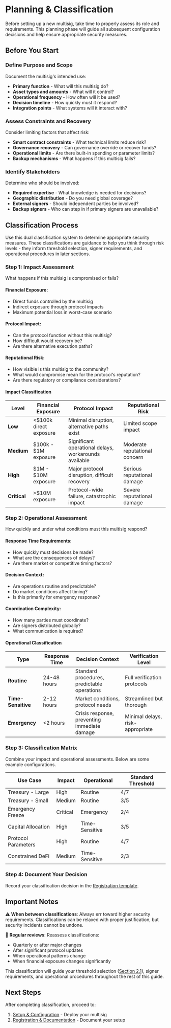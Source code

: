 # Planning & Classification

Before setting up a new multisig, take time to properly assess its role and requirements. This planning phase will guide all subsequent configuration decisions and help ensure appropriate security measures.

## Before You Start

### Define Purpose and Scope

Document the multisig's intended use:
- **Primary function** - What will this multisig do?
- **Asset types and amounts** - What will it control?
- **Operational frequency** - How often will it be used?
- **Decision timeline** - How quickly must it respond?
- **Integration points** - What systems will it interact with?

### Assess Constraints and Recovery

Consider limiting factors that affect risk:
- **Smart contract constraints** - What technical limits reduce risk?
- **Governance recovery** - Can governance override or recover funds?
- **Operational limits** - Are there built-in spending or parameter limits?
- **Backup mechanisms** - What happens if this multisig fails?

### Identify Stakeholders

Determine who should be involved:
- **Required expertise** - What knowledge is needed for decisions?
- **Geographic distribution** - Do you need global coverage?
- **External signers** - Should independent parties be involved?
- **Backup signers** - Who can step in if primary signers are unavailable?

## Classification Process

Use this dual classification system to determine appropriate security measures. These classifications are guidance to help you think through risk levels - they inform threshold selection, signer requirements, and operational procedures in later sections.

### Step 1: Impact Assessment

What happens if this multisig is compromised or fails?

#### Financial Exposure:
- Direct funds controlled by the multisig
- Indirect exposure through protocol impacts
- Maximum potential loss in worst-case scenario

#### Protocol Impact:
- Can the protocol function without this multisig?
- How difficult would recovery be?
- Are there alternative execution paths?

#### Reputational Risk:
- How visible is this multisig to the community?
- What would compromise mean for the protocol's reputation?
- Are there regulatory or compliance considerations?

#### Impact Classification

| Level | Financial Exposure | Protocol Impact | Reputational Risk |
|-------|-------------------|-----------------|-------------------|
| **Low** | <$100k direct exposure | Minimal disruption, alternative paths exist | Limited scope impact |
| **Medium** | $100k - $1M exposure | Significant operational delays, workarounds available | Moderate reputational concern |
| **High** | $1M - $10M exposure | Major protocol disruption, difficult recovery | Serious reputational damage |
| **Critical** | >$10M exposure | Protocol-wide failure, catastrophic impact | Severe reputational damage |

### Step 2: Operational Assessment

How quickly and under what conditions must this multisig respond?

#### Response Time Requirements:
- How quickly must decisions be made?
- What are the consequences of delays?
- Are there market or competitive timing factors?

#### Decision Context:
- Are operations routine and predictable?
- Do market conditions affect timing?
- Is this primarily for emergency response?

#### Coordination Complexity:
- How many parties must coordinate?
- Are signers distributed globally?
- What communication is required?

#### Operational Classification

| Type | Response Time | Decision Context | Verification Level |
|------|---------------|------------------|-------------------|
| **Routine** | 24-48 hours | Standard procedures, predictable operations | Full verification protocols |
| **Time-Sensitive** | 2-12 hours | Market conditions, protocol needs | Streamlined but thorough |
| **Emergency** | <2 hours | Crisis response, preventing immediate damage | Minimal delays, risk-appropriate |

### Step 3: Classification Matrix

Combine your impact and operational assessments. Below are some example configurations.

| Use Case | Impact | Operational | Standard Threshold |
|----------|--------|-------------|-------------------|
| Treasury - Large | High | Routine | 4/7 |
| Treasury - Small | Medium | Routine | 3/5 |
| Emergency Freeze | Critical | Emergency | 2/4 |
| Capital Allocation | High | Time-Sensitive | 3/5 |
| Protocol Parameters | High | Routine | 4/7 |
| Constrained DeFi | Medium | Time-Sensitive | 2/3 |

### Step 4: Document Your Decision

Record your classification decision in the [Registration template](registration-and-documentation.md#registration-template).

## Important Notes

⚠️ **When between classifications**: Always err toward higher security requirements. Classifications can be relaxed with proper justification, but security incidents cannot be undone.

🔄 **Regular reviews**: Reassess classifications:
- Quarterly or after major changes
- After significant protocol updates
- When operational patterns change
- When financial exposure changes significantly

This classification will guide your threshold selection ([Section 2.1](general-rules.md#thresholds--configuration)), signer requirements, and operational procedures throughout the rest of this guide.

## Next Steps

After completing classification, proceed to:
1. [Setup & Configuration](setup-and-configuration.md) - Deploy your multisig
2. [Registration & Documentation](registration-and-documentation.md) - Document your setup
